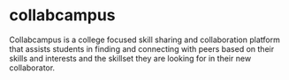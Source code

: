 # collabcampus
Collabcampus is a college focused skill sharing and collaboration platform that assists students in finding and connecting with peers based on their skills and interests and the skillset they are looking for in their new collaborator. 
